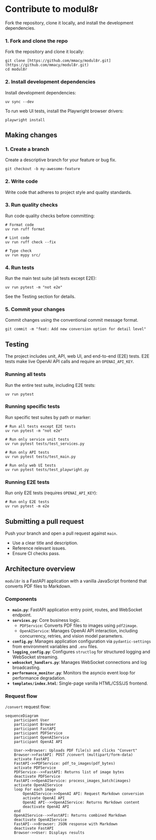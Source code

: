 # Contribute to modul8r

Fork the repository, clone it locally, and install the development dependencies.

### 1. Fork and clone the repo

Fork the repository and clone it locally:

```shell
git clone [https://github.com/mmacy/modul8r.git](https://github.com/mmacy/modul8r.git)
cd modul8r
```

### 2. Install development dependencies

Install development dependencies:

```shell
uv sync --dev
```

To run web UI tests, install the Playwright browser drivers:

```shell
playwright install
```

## Making changes

### 1. Create a branch

Create a descriptive branch for your feature or bug fix.

```shell
git checkout -b my-awesome-feature
```

### 2. Write code

Write code that adheres to project style and quality standards.

### 3. Run quality checks

Run code quality checks before committing:

```shell
# Format code
uv run ruff format

# Lint code
uv run ruff check --fix

# Type check
uv run mypy src/
```

### 4. Run tests

Run the main test suite (all tests except E2E):

```shell
uv run pytest -m "not e2e"
```

See the Testing section for details.

### 5. Commit your changes

Commit changes using the conventional commit message format.

```shell
git commit -m "feat: Add new conversion option for detail level"
```

## Testing

The project includes unit, API, web UI, and end-to-end (E2E) tests. E2E tests make live OpenAI API calls and require an `OPENAI_API_KEY`.

### Running all tests

Run the entire test suite, including E2E tests:

```shell
uv run pytest
```

### Running specific tests

Run specific test suites by path or marker:

```shell
# Run all tests except E2E tests
uv run pytest -m "not e2e"

# Run only service unit tests
uv run pytest tests/test_services.py

# Run only API tests
uv run pytest tests/test_main.py

# Run only web UI tests
uv run pytest tests/test_playwright.py
```

### Running E2E tests

Run only E2E tests (requires `OPENAI_API_KEY`):

```shell
# Run only E2E tests
uv run pytest -m e2e
```

## Submitting a pull request

Push your branch and open a pull request against `main`.

- Use a clear title and description.
- Reference relevant issues.
- Ensure CI checks pass.

## Architecture overview

`modul8r` is a FastAPI application with a vanilla JavaScript frontend that converts PDF files to Markdown.

### Components

- **`main.py`**: FastAPI application entry point, routes, and WebSocket endpoint.
- **`services.py`**: Core business logic.
    - `PDFService`: Converts PDF files to images using `pdf2image`.
    - `OpenAIService`: Manages OpenAI API interaction, including concurrency, retries, and vision model parameters.
- **`config.py`**: Manages application configuration via `pydantic-settings` from environment variables and `.env` files.
- **`logging_config.py`**: Configures `structlog` for structured logging and WebSocket streaming.
- **`websocket_handlers.py`**: Manages WebSocket connections and log broadcasting.
- **`performance_monitor.py`**: Monitors the asyncio event loop for performance degradation.
- **`templates/index.html`**: Single-page vanilla HTML/CSS/JS frontend.

### Request flow

`/convert` request flow:

```mermaid
sequenceDiagram
    participant User
    participant Browser
    participant FastAPI
    participant PDFService
    participant OpenAIService
    participant OpenAI API

    User->>Browser: Uploads PDF file(s) and clicks "Convert"
    Browser->>FastAPI: POST /convert (multipart/form-data)
    activate FastAPI
    FastAPI->>PDFService: pdf_to_images(pdf_bytes)
    activate PDFService
    PDFService-->>FastAPI: Returns list of image bytes
    deactivate PDFService
    FastAPI->>OpenAIService: process_images_batch(images)
    activate OpenAIService
    loop For each image
        OpenAIService->>OpenAI API: Request Markdown conversion
        activate OpenAI API
        OpenAI API-->>OpenAIService: Returns Markdown content
        deactivate OpenAI API
    end
    OpenAIService-->>FastAPI: Returns combined Markdown
    deactivate OpenAIService
    FastAPI-->>Browser: JSON response with Markdown
    deactivate FastAPI
    Browser->>User: Displays results
```
